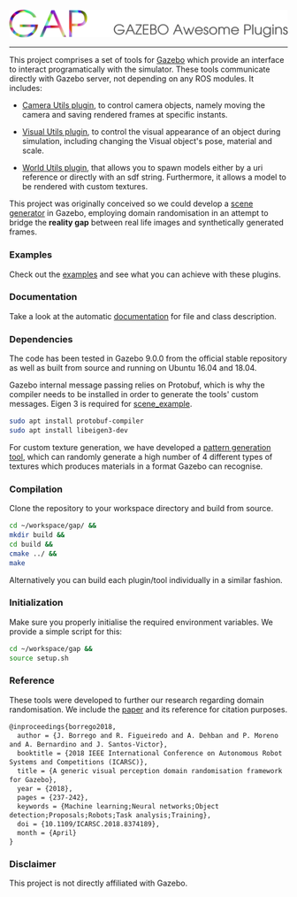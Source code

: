 <p align="center"> 
    <img src=.image/logo.png>
</p>

--------------------

This project comprises a set of tools for [Gazebo] which provide an interface to interact programatically with the simulator.
These tools communicate directly with Gazebo server, not depending on any ROS modules.
It includes:

- [Camera Utils plugin], to control camera objects, namely moving the camera and saving rendered frames at specific instants.

- [Visual Utils plugin], to control the visual appearance of an object during simulation, including changing the Visual object's pose, material and scale.

- [World Utils plugin], that allows you to spawn models either by a uri reference or directly with an sdf string.
Furthermore, it allows a model to be rendered with custom textures.

This project was originally conceived so we could develop a [scene generator] in Gazebo, employing domain randomisation in an attempt to bridge the **reality gap** between real life images and synthetically generated frames.

### Examples

Check out the [examples] and see what you can achieve with these plugins.

### Documentation

Take a look at the automatic [documentation] for file and class description.


### Dependencies

The code has been tested in Gazebo 9.0.0 from the official stable repository as well as built from source and running on Ubuntu 16.04 and 18.04.

Gazebo internal message passing relies on Protobuf, which is why the compiler needs to be installed in order
to generate the tools' custom messages.
Eigen 3 is required for [scene_example].

```bash
sudo apt install protobuf-compiler
sudo apt install libeigen3-dev
```
For custom texture generation, we have developed a [pattern generation tool], which can randomly generate a high number of 4 different types of textures which produces materials in a format Gazebo can recognise.

### Compilation

Clone the repository to your workspace directory and build from source.

```bash
cd ~/workspace/gap/ &&
mkdir build &&
cd build &&
cmake ../ &&
make
```

Alternatively you can build each plugin/tool individually in a similar fashion.

### Initialization

Make sure you properly initialise the required environment variables.
We provide a simple script for this:

```bash
cd ~/workspace/gap &&
source setup.sh
```

### Reference

These tools were developed to further our research regarding domain randomisation.
We include the [paper] and its reference for citation purposes.

```
@inproceedings{borrego2018,
  author = {J. Borrego and R. Figueiredo and A. Dehban and P. Moreno and A. Bernardino and J. Santos-Victor},
  booktitle = {2018 IEEE International Conference on Autonomous Robot Systems and Competitions (ICARSC)},
  title = {A generic visual perception domain randomisation framework for Gazebo},
  year = {2018},
  pages = {237-242},
  keywords = {Machine learning;Neural networks;Object detection;Proposals;Robots;Task analysis;Training},
  doi = {10.1109/ICARSC.2018.8374189},
  month = {April}
}

```

### Disclaimer

This project is not directly affiliated with Gazebo.

[Gazebo]: http://gazebosim.org/
[Camera Utils plugin]: camera_utils
[Visual Utils plugin]: visual_utils
[World Utils plugin]: world_utils
[examples]: examples
[scene generator]: examples/scene_example
[scene_example]: examples/scene_example
[documentation]: http://web.tecnico.ulisboa.pt/joao.borrego/gap/
[pattern generation tool]: https://github.com/ruipimentelfigueiredo/pattern-generation-lib
[paper]: http://vislab.isr.ist.utl.pt/wp-content/uploads/2018/04/jborrego-icarsc2018.pdf
